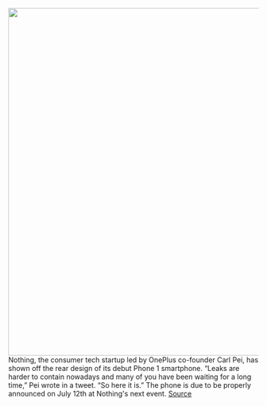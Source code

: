 <img src='https://cdn.vox-cdn.com/thumbor/IPLORL3F9NTTnGCfDrRuWIjJ3ak=/0x0:1722x1148/1200x800/filters:focal(724x437:998x711)/cdn.vox-cdn.com/uploads/chorus_image/image/70977936/Nothing_Event_KV_Desktop_1_2040x.0.jpg' width='700px' /><br/>
Nothing, the consumer tech startup led by OnePlus co-founder Carl Pei, has shown off the rear design of its debut Phone 1 smartphone. “Leaks are harder to contain nowadays and many of you have been waiting for a long time,” Pei wrote in a tweet. “So here it is.” The phone is due to be properly announced on July 12th at Nothing's next event.
<a href='https://www.theverge.com/2022/6/15/23168886/nothing-phone-1-design-revealed-carl-pei-transparent'> Source <a/>